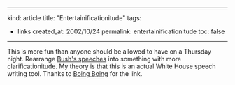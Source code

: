 -----
kind: article
title: "Entertainificationitude"
tags:
- links
created_at: 2002/10/24
permalink: entertainificationitude
toc: false
-----

<p>This is more fun than anyone should be allowed to have on a Thursday night. Rearrange <a href="http://www.lemonbovril.co.uk/bushspeech/">Bush's speeches</a> into something with more clarificationitude. My theory is that this is an actual White House speech writing tool. Thanks to <a href="http://boingboing.net/#85595177">Boing Boing</a> for the link.</p>

